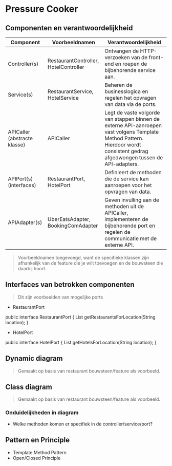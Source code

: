 # Pressure Cooker

## Componenten en verantwoordelijkheid
| Component | Voorbeeldnamen | Verantwoordelijkheid | 
|----|----|---|
| Controller(s) | RestaurantController, HotelController | Ontvangen de HTTP-verzoeken van de front-end en roepen de bijbehorende service aan. |
| Service(s) | RestaurantService, HotelService | Beheren de businesslogica en regelen het opvragen van data via de ports. |
| APICaller (abstracte klasse) | APICaller | Legt de vaste volgorde van stappen binnen de externe API-aanroepen vast volgens Template Method Pattern. Hierdoor wordt consistent gedrag afgedwongen tussen de API-adapters. |
| APIPort(s) (interfaces) | RestaurantPort, HotelPort | Definieert de methoden die de service kan aanroepen voor het opvragen van data. |
| APIAdapter(s) | UberEatsAdapter, BookingComAdapter | Geven invulling aan de methoden uit de APICaller, implementeren de bijbehorende port en regelen de communicatie met de externe API. |

> Voorbeeldnamen toegevoegd, want de specifieke klassen zijn afhankelijk van de feature die je wilt toevoegen en de bouwsteen die daarbij hoort.

## Interfaces van betrokken componenten
> Dit zijn voorbeelden van mogelijke ports
- RestaurantPort  

public interface RestaurantPort {
    List<Restaurant> getRestaurantsForLocation(String location);
}

- HotelPort  

public interface HotelPort {
    List<Hotel> getHotelsForLocation(String location);
}

## Dynamic diagram
> Gemaakt op basis van restaurant bouwsteen/feature als voorbeeld.

## Class diagram
> Gemaakt op basis van restaurant bouwsteen/feature als voorbeeld.

### Onduidelijkheden in diagram
- Welke methoden komen er specifiek in de controller/service/port?

## Pattern en Principle
- Template Method Pattern
- Open/Closed Principle


